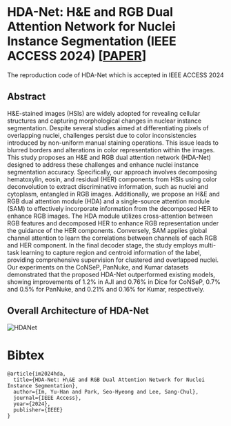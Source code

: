 # HDA-Net: H&E and RGB Dual Attention Network for Nuclei Instance Segmentation (IEEE ACCESS 2024) [[PAPER](https://ieeexplore.ieee.org/document/10504830)]

The reproduction code of HDA-Net which is accepted in IEEE ACCESS 2024

## Abstract

H&E-stained images (HSIs) are widely adopted for revealing cellular structures and capturing morphological changes in nuclear instance segmentation. Despite several studies aimed at differentiating pixels of overlapping nuclei, challenges persist due to color inconsistencies introduced by non-uniform manual staining operations. This issue leads to blurred borders and alterations in color representation within the images. This study proposes an H&E and RGB dual attention network (HDA-Net) designed to address these challenges and enhance nuclei instance segmentation accuracy. Specifically, our approach involves decomposing hematoxylin, eosin, and residual (HER) components from HSIs using color deconvolution to extract discriminative information, such as nuclei and cytoplasm, entangled in RGB images. Additionally, we propose an H&E and RGB dual attention module (HDA) and a single-source attention module (SAM) to effectively incorporate information from the decomposed HER to enhance RGB images. The HDA module utilizes cross-attention between RGB features and decomposed HER to enhance RGB representation under the guidance of the HER components. Conversely, SAM applies global channel attention to learn the correlations between channels of each RGB and HER component. In the final decoder stage, the study employs multi-task learning to capture region and centroid information of the label, providing comprehensive supervision for clustered and overlapped nuclei. Our experiments on the CoNSeP, PanNuke, and Kumar datasets demonstrated that the proposed HDA-Net outperformed existing models, showing improvements of 1.2% in AJI and 0.76% in Dice for CoNSeP, 0.7% and 0.5% for PanNuke, and 0.21% and 0.16% for Kumar, respectively.

## Overall Architecture of HDA-Net
![HDANet](https://github.com/user-attachments/assets/24690788-e15f-49a8-bb66-d73eae778091)

# Bibtex

```
@article{im2024hda,
  title={HDA-Net: H\&E and RGB Dual Attention Network for Nuclei Instance Segmentation},
  author={Im, Yu-Han and Park, Seo-Hyeong and Lee, Sang-Chul},
  journal={IEEE Access},
  year={2024},
  publisher={IEEE}
}
```
